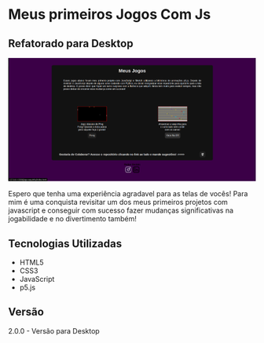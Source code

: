 # Meus primeiros Jogos Com Js
## Refatorado para Desktop
![alt text](image.png)

<p>
    Espero que tenha uma experiência agradavel para as telas de vocês!
    Para mim é uma conquista revisitar um dos meus primeiros projetos com
    javascript e conseguir com sucesso fazer mudanças significativas na jogabilidade e no divertimento também!
</p>

## Tecnologias Utilizadas
- HTML5
- CSS3
- JavaScript
- p5.js

## Versão
2.0.0 - Versão para Desktop